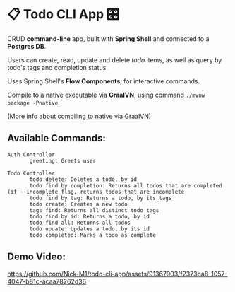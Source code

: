 # 📋 Todo CLI App 🎛️

CRUD **command-line** app, built with **Spring Shell** and connected to a **Postgres DB**.

Users can create, read, update and delete _todo_ items, as well as query by todo's tags and completion status.

Uses Spring Shell's **Flow Components**, for interactive commands.

Compile to a native executable via **GraalVN**, using command `./mvnw package -Pnative`.

[(More info about compiling to native via GraalVN)](https://docs.spring.io/spring-shell/docs/3.1.0/docs/index.html#native)



## Available Commands:
```
Auth Controller
       greeting: Greets user

Todo Controller
       todo delete: Deletes a todo, by id
       todo find by completion: Returns all todos that are completed (if --incomplete flag, returns todos that are incomplete
       todo find by tag: Returns a todo, by its tags
       todo create: Creates a new todo
       tags find: Returns all distinct todo tags
       todo find by id: Returns a todo, by id
       todo find all: Returns all todos
       todo update: Updates a todo, by its id
       todo completed: Marks a todo as complete
```

## Demo Video:
https://github.com/Nick-M1/todo-cli-app/assets/91367903/f2373ba8-1057-4047-b81c-acaa78262d36